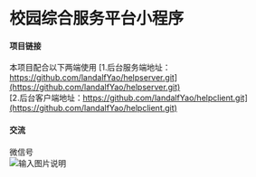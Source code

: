 # 校园综合服务平台小程序
#### 项目链接
本项目配合以下两端使用
[1.后台服务端地址：https://github.com/landalfYao/helpserver.git](https://github.com/landalfYao/helpserver.git)<br>
[2.后台客户端地址：https://github.com/landalfYao/helpclient.git](https://github.com/landalfYao/helpclient.git)<br>
#### 交流
微信号<br>
![输入图片说明](https://images.gitee.com/uploads/images/2019/0320/102250_efc7b2d0_1930998.jpeg "微信图片_20190320102141.jpg")
